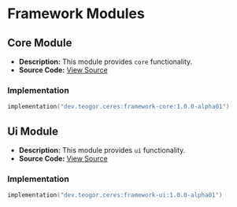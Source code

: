 # Framework Modules

## Core Module
- **Description:** This module provides `core` functionality.
- **Source Code:** [View Source](../framework/core)

### Implementation
```kotlin
implementation("dev.teogor.ceres:framework-core:1.0.0-alpha01")
```

## Ui Module
- **Description:** This module provides `ui` functionality.
- **Source Code:** [View Source](../framework/ui)

### Implementation
```kotlin
implementation("dev.teogor.ceres:framework-ui:1.0.0-alpha01")
```

